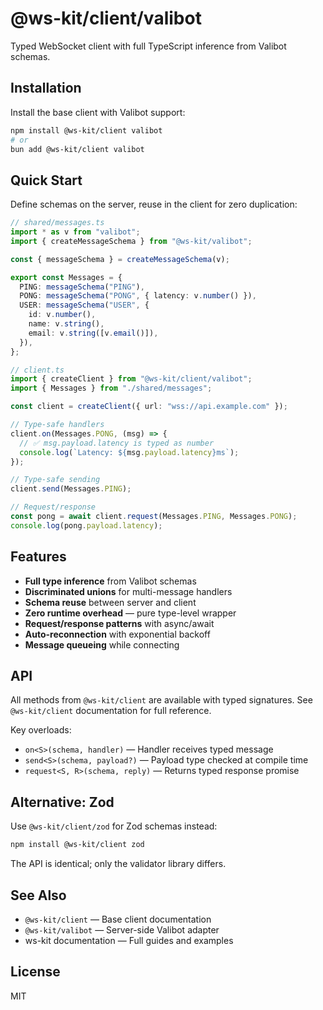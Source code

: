 # @ws-kit/client/valibot

Typed WebSocket client with full TypeScript inference from Valibot schemas.

## Installation

Install the base client with Valibot support:

```bash
npm install @ws-kit/client valibot
# or
bun add @ws-kit/client valibot
```

## Quick Start

Define schemas on the server, reuse in the client for zero duplication:

```typescript
// shared/messages.ts
import * as v from "valibot";
import { createMessageSchema } from "@ws-kit/valibot";

const { messageSchema } = createMessageSchema(v);

export const Messages = {
  PING: messageSchema("PING"),
  PONG: messageSchema("PONG", { latency: v.number() }),
  USER: messageSchema("USER", {
    id: v.number(),
    name: v.string(),
    email: v.string([v.email()]),
  }),
};
```

```typescript
// client.ts
import { createClient } from "@ws-kit/client/valibot";
import { Messages } from "./shared/messages";

const client = createClient({ url: "wss://api.example.com" });

// Type-safe handlers
client.on(Messages.PONG, (msg) => {
  // ✅ msg.payload.latency is typed as number
  console.log(`Latency: ${msg.payload.latency}ms`);
});

// Type-safe sending
client.send(Messages.PING);

// Request/response
const pong = await client.request(Messages.PING, Messages.PONG);
console.log(pong.payload.latency);
```

## Features

- **Full type inference** from Valibot schemas
- **Discriminated unions** for multi-message handlers
- **Schema reuse** between server and client
- **Zero runtime overhead** — pure type-level wrapper
- **Request/response patterns** with async/await
- **Auto-reconnection** with exponential backoff
- **Message queueing** while connecting

## API

All methods from `@ws-kit/client` are available with typed signatures. See `@ws-kit/client` documentation for full reference.

Key overloads:

- `on<S>(schema, handler)` — Handler receives typed message
- `send<S>(schema, payload?)` — Payload type checked at compile time
- `request<S, R>(schema, reply)` — Returns typed response promise

## Alternative: Zod

Use `@ws-kit/client/zod` for Zod schemas instead:

```bash
npm install @ws-kit/client zod
```

The API is identical; only the validator library differs.

## See Also

- `@ws-kit/client` — Base client documentation
- `@ws-kit/valibot` — Server-side Valibot adapter
- ws-kit documentation — Full guides and examples

## License

MIT
